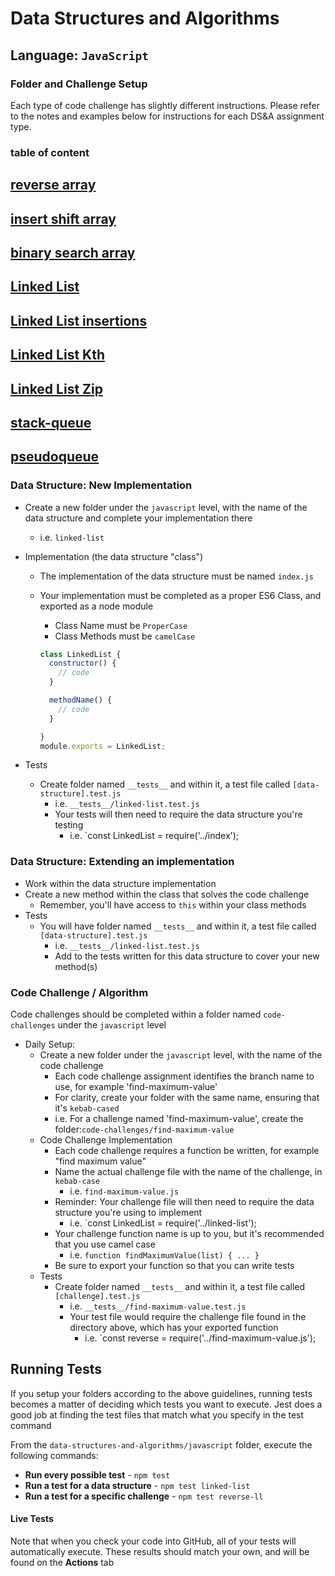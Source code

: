 # Data Structures and Algorithms

## Language: `JavaScript`

### Folder and Challenge Setup


Each type of code challenge has slightly different instructions. Please refer to the notes and examples below for instructions for each DS&A assignment type.

### table of content 
[reverse array](https://github.com/MarahAlrefaai/data-structures-and-algorithms/blob/main/javascript/arrayReverse/challenge_readme.md)
------------------------------------
[insert shift array](https://github.com/MarahAlrefaai/data-structures-and-algorithms/blob/array-insert-shift/javascript/arrayInsertShift/array-insert-shift.md)
------------------------------------
[binary search array](https://github.com/MarahAlrefaai/data-structures-and-algorithms/blob/array-binary-search/javascript/array-binary-search/array-binary-search.md)
------------------------------------
[Linked List](https://github.com/MarahAlrefaai/data-structures-and-algorithms/pull/4)
------------------------------------
[Linked List insertions](https://github.com/MarahAlrefaai/data-structures-and-algorithms/pull/7)
------------------------------------
[Linked List Kth](https://github.com/MarahAlrefaai/data-structures-and-algorithms/pull/8)
------------------------------------
[Linked List Zip](https://github.com/MarahAlrefaai/data-structures-and-algorithms/pull/10)
------------------------------------
[stack-queue](https://github.com/MarahAlrefaai/data-structures-and-algorithms/pull/13)
------------------------------------
[pseudoqueue](https://github.com/MarahAlrefaai/data-structures-and-algorithms/pull/17)
------------------------------------
### Data Structure: New Implementation

- Create a new folder under the `javascript` level, with the name of the data structure and complete your implementation there
  - i.e. `linked-list`
- Implementation (the data structure "class")
  - The implementation of the data structure must be named `index.js`
  - Your implementation must be completed as a proper ES6 Class, and exported as a node module
    - Class Name must be `ProperCase`
    - Class Methods must be `camelCase`

    ```javascript
    class LinkedList {
      constructor() {
        // code
      }

      methodName() {
        // code
      }

    }
    module.exports = LinkedList;
    ```

- Tests
  - Create folder named `__tests__` and within it, a test file called `[data-structure].test.js`
    - i.e. `__tests__/linked-list.test.js`
    - Your tests will then need to require the data structure you're testing
      - i.e. `const LinkedList = require('../index');

### Data Structure: Extending an implementation

- Work within the data structure implementation
- Create a new method within the class that solves the code challenge
  - Remember, you'll have access to `this` within your class methods
- Tests
  - You will have folder named `__tests__` and within it, a test file called `[data-structure].test.js`
    - i.e. `__tests__/linked-list.test.js`
    - Add to the tests written for this data structure to cover your new method(s)

### Code Challenge / Algorithm

Code challenges should be completed within a folder named `code-challenges` under the `javascript` level

- Daily Setup:
  - Create a new folder under the `javascript` level, with the name of the code challenge
    - Each code challenge assignment identifies the branch name to use, for example 'find-maximum-value'
    - For clarity, create your folder with the same name, ensuring that it's `kebab-cased`
    - i.e. For a challenge named 'find-maximum-value', create the folder:`code-challenges/find-maximum-value`
  - Code Challenge Implementation
    - Each code challenge requires a function be written, for example "find maximum value"
    - Name the actual challenge file with the name of the challenge, in `kebab-case`
      - i.e. `find-maximum-value.js`
    - Reminder: Your challenge file will then need to require the data structure you're using to implement
      - i.e. `const LinkedList = require('../linked-list');
    - Your challenge function name is up to you, but it's recommended that you use camel case
      - i.e. `function findMaximumValue(list) { ... }`
    - Be sure to export your function so that you can write tests
  - Tests
    - Create folder named `__tests__` and within it, a test file called `[challenge].test.js`
      - i.e. `__tests__/find-maximum-value.test.js`
      - Your test file would require the challenge file found in the directory above, which has your exported function
        - i.e. `const reverse = require('../find-maximum-value.js');

## Running Tests

If you setup your folders according to the above guidelines, running tests becomes a matter of deciding which tests you want to execute.  Jest does a good job at finding the test files that match what you specify in the test command

From the `data-structures-and-algorithms/javascript` folder, execute the following commands:

- **Run every possible test** - `npm test`
- **Run a test for a data structure** - `npm test linked-list`
- **Run a test for a specific challenge** - `npm test reverse-ll`

#### Live Tests

Note that when you check your code into GitHub, all of your tests will automatically execute. These results should match your own, and will be found on the  **Actions** tab
